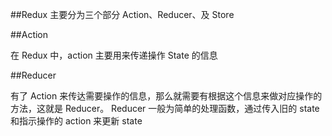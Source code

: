 ##Redux 主要分为三个部分 Action、Reducer、及 Store

##Action

 在 Redux 中，action 主要用来传递操作 State 的信息


##Reducer

有了 Action 来传达需要操作的信息，那么就需要有根据这个信息来做对应操作的方法，这就是 Reducer。 Reducer 一般为简单的处理函数，通过传入旧的 state 和指示操作的 action 来更新 state